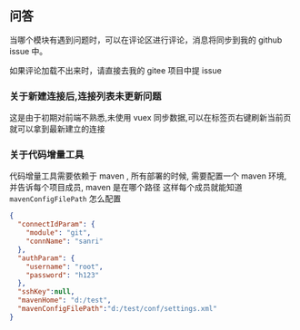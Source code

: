 ## 问答

当哪个模块有遇到问题时，可以在评论区进行评论，消息将同步到我的 github issue 中。

如果评论加载不出来时，请直接去我的 gitee 项目中提 issue 

### 关于新建连接后,连接列表未更新问题

这是由于初期对前端不熟悉,未使用 vuex 同步数据,可以在标签页右键刷新当前页就可以拿到最新建立的连接

### 关于代码增量工具

代码增量工具需要依赖于 maven , 所有部署的时候, 需要配置一个 maven 环境, 并告诉每个项目成员, maven 是在哪个路径
这样每个成员就能知道 `mavenConfigFilePath` 怎么配置 

```json
{
  "connectIdParam": {
    "module": "git",
    "connName": "sanri"
  },
  "authParam": {
    "username": "root",
    "password": "h123"
  },
  "sshKey":null,
  "mavenHome": "d:/test",
  "mavenConfigFilePath":"d:/test/conf/settings.xml"
}
```